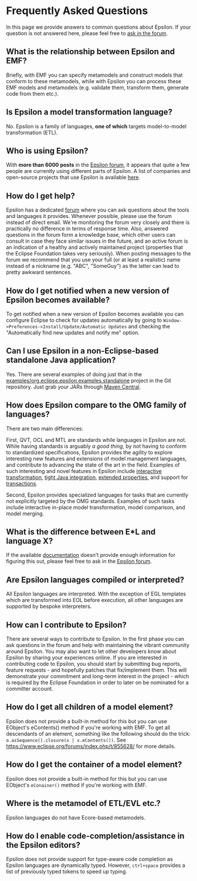 # Frequently Asked Questions

In this page we provide answers to common questions about Epsilon. If your question is not answered here, please feel free to [ask in the forum](../forum).

## What is the relationship between Epsilon and EMF?

Briefly, with EMF you can specify metamodels and construct models that conform to these metamodels, while with Epsilon you can process these EMF models and metamodels (e.g. validate them, transform them, generate code from them etc.).

## Is Epsilon a model transformation language?

No. Epsilon is a family of languages, **one of which** targets model-to-model transformation (ETL).

## Who is using Epsilon?

With **more than 6000 posts** in the [Epsilon forum](../forum), it appears that quite a few people are currently using different parts of Epsilon. A list of companies and open-source projects that use Epsilon is available [here](../users).

## How do I get help?

Epsilon has a dedicated [forum](../forum) where you can ask questions about the tools and languages it provides. Whenever possible, please use the forum instead of direct email. We're monitoring the forum very closely and there is practically no difference in terms of response time. Also, answered questions in the forum form a knowledge base, which other users can consult in case they face similar issues in the future, and an active forum is an indication of a healthy and actively maintained project (properties that the Eclipse Foundation takes very seriously). When posting messages to the forum we recommend that you use your full (or at least a realistic) name instead of a nickname (e.g. "ABC", "SomeGuy") as the latter can lead to pretty awkward sentences.

## How do I get notified when a new version of Epsilon becomes available?

To get notified when a new version of Epsilon becomes available you can configure Eclipse to check for updates automatically by going to `Window->Preferences->Install/Update/Automatic Updates` and checking the "Automatically find new updates and notify me" option.

## Can I use Epsilon in a non-Eclipse-based standalone Java application?

Yes. There are several examples of doing just that in the [examples/org.eclipse.epsilon.examples.standalone](https://git.eclipse.org/c/epsilon/org.eclipse.epsilon.git/tree/examples/org.eclipse.epsilon.examples.standalone/src/org/eclipse/epsilon/examples/standalone) project in the Git repository. Just grab your JARs through [Maven Central](../download).

## How does Epsilon compare to the OMG family of languages?

There are two main differences:

First, QVT, OCL and MTL are standards while languages in Epsilon are not. While having standards is arguably *a good thing*, by not having to conform to standardized specifications, Epsilon provides the agility to explore interesting new features and extensions of model management languages, and contribute to advancing the state of the art in the field. Examples of such interesting and novel features in Epsilon include [interactive transformation](http://epsilonblog.wordpress.com/2007/12/17/interactive-model-transformation-with-etl/), [tight Java integration](http://epsilonblog.wordpress.com/2007/12/16/using-java-objects-in-eol/), [extended properties](http://epsilonblog.wordpress.com/2008/01/30/extended-properties-in-eol/), and support for [transactions](http://portal.acm.org/citation.cfm?id=1370748).

Second, Epsilon provides specialized languages for tasks that are currently not explicitly targeted by the OMG standards. Examples of such tasks include interactive in-place model transformation, model comparison, and model merging.

## What is the difference between E\*L and language X?

If the available [documentation](../doc/) doesn't provide enough information for figuring this out, please feel free to ask in the [Epsilon forum](../forum).

## Are Epsilon languages compiled or interpreted?

All Epsilon languages are interpreted. With the exception of EGL templates which are transformed into EOL before execution, all other languages are supported by bespoke interpreters.

## How can I contribute to Epsilon?

There are several ways to contribute to Epsilon. In the first phase you can ask questions in the forum and help with maintaining the vibrant community around Epsilon. You may also want to let other developers know about Epsilon by sharing your experiences online. If you are interested in contributing code to Epsilon, you should start by submitting bug reports, feature requests - and hopefully patches that fix/implement them. This will demonstrate your commitment and long-term interest in the project - which is required by the Eclipse Foundation in order to later on be nominated for a committer account.

## How do I get all children of a model element?

Epsilon does not provide a built-in method for this but you can use EObject's eContents() method if you're working with EMF. To get all descendants of an element, something like the following should do the trick: `o.asSequence().closure(x | x.eContents())`. See <https://www.eclipse.org/forums/index.php/t/855628/> for more details.

## How do I get the container of a model element?

Epsilon does not provide a built-in method for this but you can use EObject's `eConainer()` method if you're working with EMF.

## Where is the metamodel of ETL/EVL etc.?

Epsilon languages do not have Ecore-based metamodels.

## How do I enable code-completion/assistance in the Epsilon editors?

Epsilon does not provide support for type-aware code completion as Epsilon languages are dynamically typed. However, `ctrl+space` provides a list of previously typed tokens to speed up typing.